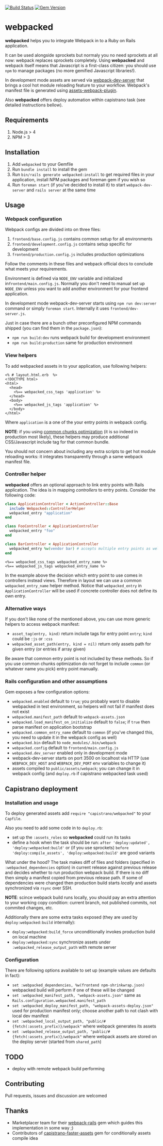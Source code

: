[![Build Status](https://travis-ci.org/Darkside73/webpacked.svg?branch=master)](https://travis-ci.org/Darkside73/webpacked) [![Gem Version](https://badge.fury.io/rb/webpacked.svg)](http://badge.fury.io/rb/webpacked)

# webpacked

**webpacked** helps you to integrate Webpack in to a Ruby on Rails application.

It can be used alongside sprockets but normaly you no need sprockets at all now: webpack replaces sprockets completely.
Using **webpacked** and webpack itself means that Javascript is a first-class citizen: you should use `npm` to manage packages (no more gemified Javascript libraries!).

In development mode assets are served via [webpack-dev-server](http://webpack.github.io/docs/webpack-dev-server.html) that brings a cool hot module reloading feature to your workflow. Webpack's manifest file is generated using [assets-webpack-plugin](https://github.com/kossnocorp/assets-webpack-plugin).

Also **webpacked** offers deploy automation within capistrano task (see detailed instructions bellow).

## Requirements

  1. Node.js > 4
  1. NPM > 3

## Installation

  1. Add `webpacked` to your Gemfile
  1. Run `bundle install` to install the gem
  1. Run `bin/rails generate webpacked:install` to get required files in your application, install NPM packages and foreman gem if you wish so
  1. Run `foreman start` (if you've decided to install it) to start `webpack-dev-server` and `rails server` at the same time

## Usage

### Webpack configuration

Webpack configs are divided into on three files:

  1. `frontend/base.config.js` contains common setup for all environments
  1. `frontend/development.config.js` contains setup specific for development
  1. `frontend/production.config.js` includes production optimizations

Follow the comments in these files and webpack official docs to conclude what meets your requirements.

Environment is defined via `NODE_ENV` variable and initialized in`frontend/main.config.js`. Normally you don't need to manual set up `NODE_ENV` unless you want to add another environment for your frontend application.

In development mode webpack-dev-server starts using `npm run dev:server` command or simply `foreman start`. Internally it uses `frontend/dev-server.js`.

Just in case there are a bunch other preconfigured NPM commands shipped (you can find them in the `package.json`):

  * `npm run build:dev` runs webpack build for development environment
  * `npm run build:production` same for production environment

### View helpers

To add webpacked assets in to your application, use following helpers:

```erb
<% # layout.html.erb  %>
<!DOCTYPE html>
<html>
  <head>
    <%== webpacked_css_tags 'application' %>
  </head>
  <body>
    <%== webpacked_js_tags 'application' %>
  </body>
</html>
```

Where `application` is a one of the your entry points in webpack config.

**NOTE**: if you using [common chunks optimization](https://webpack.github.io/docs/code-splitting.html#split-app-and-vendor-code) (it is so indeed in production most likely), these helpers may produce additional CSS/Javascript include tag for that common bundle.

You should not concern about including any extra scripts to get hot module reloading works: it integrates transparently through a same webpack manifest file.

### Controller helper

**webpacked** offers an optional approach to link entry points with Rails application. The idea is in mapping *controllers* to entry points. Consider the following code:

```ruby
class ApplicationController < ActionController::Base
  include Webpacked::ControllerHelper
  webpacked_entry "application"
end

class FooController < ApplicationController
  webpacked_entry "foo"
end

class BarController < ApplicationController
  webpacked_entry %w(vendor bar) # accepts multiple entry points as well
end
```

```erb
<%== webpacked_css_tags webpacked_entry_name %>
<%== webpacked_js_tags webpacked_entry_name %>
```

In the example above the decision which entry point to use comes in controllers instead views. Therefore in layout we can use a common `webpacked_entry_name` helper method. Notice that `webpacked_entry` in `ApplicationController` will be used if concrete controller does not define its own entry.

### Alternative ways

If you don't like none of the mentioned above, you can use more generic helpers to access webpack manifest:

  * `asset_tag(entry, kind)` return include tags for entry point `entry`; `kind` could be `:js` or `:css`
  * `webpacked_asset_path(entry, kind = nil)` return only assets path for given entry (or entries if array given)

Be aware that common entry point is not included by these methods. So if you use common chunks optimization do not forget to include `common` (or whatever name you pick) entry point manually.

### Rails configuration and other assumptions

Gem exposes a few configuration options:

  * `webpacked.enabled` default to `true`; you probably want to disable webpacked in test environment, so helpers will not fail if manifest does not exist
  * `webpacked.manifest_path` default to `webpack-assets.json`
  * `webpacked.load_manifest_on_initialize` default to `false`; if `true` then parse manifest on application bootstrap
  * `webpacked.common_entry_name` default to `common` (if you've changed this, you need to update it in the webpack config as well)
  * `webpacked.bin` default to `node_modules/.bin/webpack`
  * `webpacked.config` default to `frontend/main.config.js`
  * `webpacked.dev_server` enabled only in development mode
  * webpack-dev-server starts on port 3500 on localhost via HTTP (use `WEBPACK_DEV_HOST` and `WEBPACK_DEV_PORT` env variables to change it)
  * assets compiled to `public/assets/webpack`; you can change it in webpack config (and `deploy.rb` if capistrano webpacked task used)

## Capistrano deployment

### Installation and usage

To deploy generated assets add `require "capistrano/webpacked"` to your `Capfile`.

Also you need to add some code in to `deploy.rb`:

  * set up the `:assets_roles` so **webpacked** could run its tasks
  * define a hook when the task should be run: `after 'deploy:updated', 'deploy:webpacked:build'` or (if you use sprockets) `before 'deploy:compile_assets', 'deploy:webpacked:build'` are good variants

What under the hood? The task makes diff of files and folders (specified in `:webpacked_dependencies` option) in current release against previous release and decides whether to run production webpack build. If there is no diff then simply a manifest copied from previous release path. If some of dependencies were changed then production build starts *locally* and assets synchronized via `rsync` over SSH.

**NOTE**: scince webpack build runs locally, you should pay an extra attention to your working copy condition: current branch, not published commits, not commited changes, etc.

Additionally there are some extra tasks exposed (they are used by `deploy:webpacked:build` internally):

  * `deploy:webpacked:build_force` unconditionally invokes production build on local machine
  * `deploy:webpacked:sync` synchronize assets under `:webpacked_release_output_path` with remote server

### Configuration

There are following options available to set up (example values are defaults in fact):

  * `set :webpacked_dependencies, %w(frontend npm-shrinkwrap.json)` webpacked build will perform if one of these will be changed
  * `set :webpacked_manifest_path, "webpack-assets.json"` same as `Rails.configuration.webpacked.manifest_path`
  * `set :webpacked_deploy_manifest_path, "webpack-assets-deploy.json"` used for production manifest only; choose another path to not clash with local dev manifest
  * `set :webpacked_local_output_path, "public/#{fetch(:assets_prefix)}/webpack"` where webpack generates its assets
  * `set :webpacked_release_output_path, "public/#{fetch(:assets_prefix)}/webpack"` where webpack assets are stored on the deploy server (started from `shared_path`)

## TODO

  * deploy with remote webpack build performing

## Contributing

Pull requests, issues and discussion are welcomed

## Thanks

* Marketplacer team for their [webpack-rails](https://github.com/mipearson/webpack-rails) gem which guides this implementation in some way ;)
* Contributors of [capistrano-faster-assets](https://github.com/capistrano-plugins/capistrano-faster-assets) gem for conditionally assets compile idea
